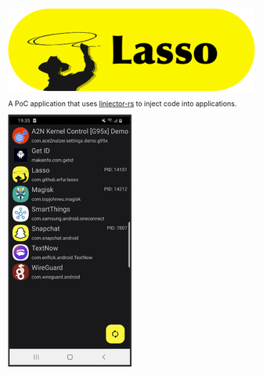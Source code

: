 ![img](assets/banner.png)

A PoC application that uses [linjector-rs](https://github.com/erfur/linjector-rs) to inject code into applications.

<img src="assets/ui.png" width="50%">